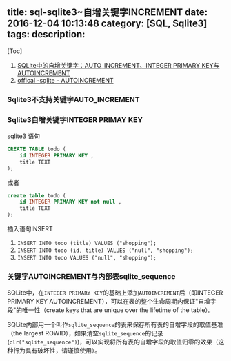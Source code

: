title: sql-sqlite3~自增关键字INCREMENT
date: 2016-12-04 10:13:48
category: [SQL, Sqlite3]
tags:
description:
---
[Toc]

1. [SQLite中的自增关键字：AUTO_INCREMENT、INTEGER PRIMARY KEY与AUTOINCREMENT](http://blog.csdn.net/zjy_hll/article/details/38319837)
2. [offical -sqlite - AUTOINCREMENT](http://www.sqlite.org/autoinc.html)


### Sqlite3不支持关键字AUTO_INCREMENT

### Sqlite3自增关键字INTEGER PRIMAY KEY

sqlite3 语句
``` sql
CREATE TABLE todo (
    id INTEGER PRIMARY KEY ,
    title TEXT
);
```
或者
``` sql
create table todo (
    id INTEGER PRIMARY KEY not null ,
    title TEXT
);
```

插入语句INSERT

1.  `INSERT INTO todo (title) VALUES ("shopping"); `
2.  `INSERT INTO todo (id, title) VALUES ("null", "shopping");`
3.  `INSERT INTO todo VALUES ("null", "shopping");`

### 关键字AUTOINCREMENT与内部表sqlite_sequence


SQLite中，在`INTEGER PRIMARY KEY`的基础上添加`AUTOINCREMENT`后（即INTEGER PRIMARY KEY AUTOINCREMENT），可以在表的整个生命周期内保证"自增字段"的唯一性（create keys that are unique over the lifetime of the table）。

SQLite内部用一个叫作`sqlite_sequence`的表来保存所有表的自增字段的取值基准（the largest ROWID），如果清空`sqlite_sequence`的记录(`clr("sqlite_sequence")`)，可以实现将所有表的自增字段的取值归零的效果（这种行为具有破坏性，请谨慎使用）。
